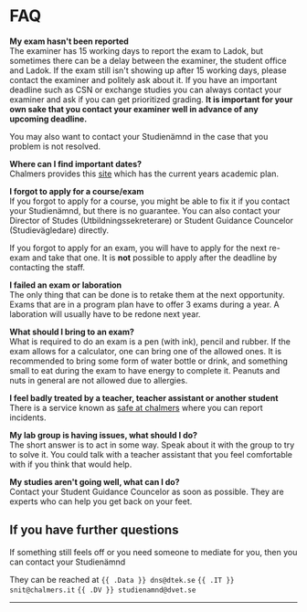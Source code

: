# FAQ

**My exam hasn't been reported**  
The examiner has 15 working days to report the exam to Ladok, but sometimes there can be a delay between the examiner, the student office and Ladok.
If the exam still isn't showing up after 15 working days, please contact the examiner and politely ask about it. If you have an important deadline such as CSN or exchange studies you can always contact your examiner and ask if you can get prioritized grading. **It is important for your own sake that you contact your examiner well in advance of any upcoming deadline.**

You may also want to contact your Studienämnd in the case that you problem is not resolved.

**Where can I find important dates?**  
Chalmers provides this [site](https://www.chalmers.se/en/education/your-studies/plan-and-conduct-your-studies/the-academic-year/) which has the current years academic plan.

**I forgot to apply for a course/exam**  
If you forgot to apply for a course, you might be able to fix it if you contact your Studienämnd, but there is no guarantee. You can also contact your Director of Studes (Utbildningssekreterare) or Student Guidance Councelor (Studievägledare) directly.

If you forgot to apply for an exam, you will have to apply for the next re-exam and take that one. It is **not** possible to apply after the deadline by contacting the staff.

**I failed an exam or laboration**  
The only thing that can be done is to retake them at the next opportunity.
Exams that are in a program plan have to offer 3 exams during a year.
A laboration will usually have to be redone next year.

**What should I bring to an exam?**  
What is required to do an exam is a pen (with ink), pencil and rubber.
If the exam allows for a calculator, one can bring one of the allowed ones.
It is recommended to bring some form of water bottle or drink, and something small to eat during the exam to have energy to complete it. Peanuts and nuts in general are not allowed due to allergies.

**I feel badly treated by a teacher, teacher assistant or another student**  
There is a service known as [safe at chalmers](https://www.chalmers.se/en/about-chalmers/organisation-and-governance/safe-at-chalmers/) where you can report incidents.

**My lab group is having issues, what should I do?**  
The short answer is to act in some way.
Speak about it with the group to try to solve it.
You could talk with a teacher assistant that you feel comfortable with if you think that would help.

**My studies aren't going well, what can I do?**  
Contact your Student Guidance Councelor as soon as possible. They are experts who can help you get back on your feet.

## If you have further questions

If something still feels off or you need someone to mediate for you, then you can contact your Studienämnd

They can be reached at
`{{ .Data }} dns@dtek.se` `{{ .IT }} snit@chalmers.it` `{{ .DV }} studienamnd@dvet.se`

---
